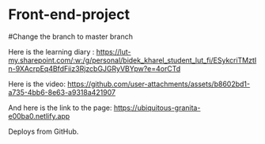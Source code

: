# Front-end-project

#Change the branch to master branch



Here is the learning diary : https://lut-my.sharepoint.com/:w:/g/personal/bidek_kharel_student_lut_fi/ESykcriTMztIn-9XAcrpEq4BfdFiiz3RjzcbGJGRyVBYpw?e=4orCTd


Here is the video:
https://github.com/user-attachments/assets/b8602bd1-a735-4bb6-8e63-a9318a421907

And here is the link to the page: https://ubiquitous-granita-e00ba0.netlify.app

Deploys from GitHub.

